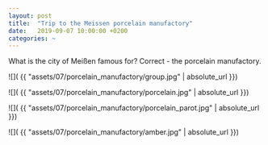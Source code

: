 ```yaml
---
layout: post
title:  "Trip to the Meissen porcelain manufactory"
date:   2019-09-07 10:00:00 +0200
categories: ~
---
```


What is the city of Meißen famous for? Correct - the porcelain manufactory.

![]( {{ "assets/07/porcelain_manufactory/group.jpg" | absolute_url }})

![]( {{ "assets/07/porcelain_manufactory/porcelain.jpg" | absolute_url }})

![]( {{ "assets/07/porcelain_manufactory/porcelain_parot.jpg" | absolute_url }})

![]( {{ "assets/07/porcelain_manufactory/amber.jpg" | absolute_url }})
